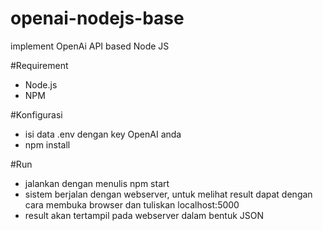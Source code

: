 # openai-nodejs-base
implement OpenAi API based Node JS 

#Requirement
- Node.js
- NPM

#Konfigurasi
- isi data .env dengan key OpenAI anda
- npm install

#Run
- jalankan dengan menulis npm start
- sistem berjalan dengan webserver, untuk melihat result dapat dengan cara membuka browser dan tuliskan localhost:5000
- result akan tertampil pada webserver dalam bentuk JSON
